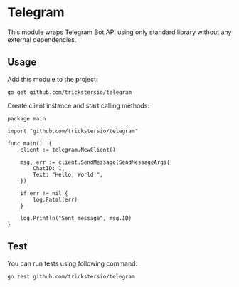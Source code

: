 # Telegram

This module wraps Telegram Bot API using only standard library without any external dependencies.

## Usage

Add this module to the project:

```shell script
go get github.com/trickstersio/telegram
```

Create client instance and start calling methods:

```golang
package main

import "github.com/trickstersio/telegram"

func main()  {
    client := telegram.NewClient()

    msg, err := client.SendMessage(SendMessageArgs{
        ChatID: 1,
        Text: "Hello, World!",
    })

    if err != nil {
        log.Fatal(err)
    }

    log.Println("Sent message", msg.ID)
}
```

## Test

You can run tests using following command:

```shell script
go test github.com/trickstersio/telegram
```
